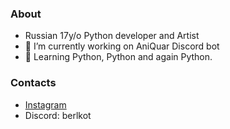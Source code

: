 ### About

- Russian 17y/o Python developer and Artist
- 🔭 I’m currently working on AniQuar Discord bot
- 🌱 Learning Python, Python and again Python.

### Contacts
- [Instagram](https://www.instagram.com/berlkot/)
- Discord: berlkot
